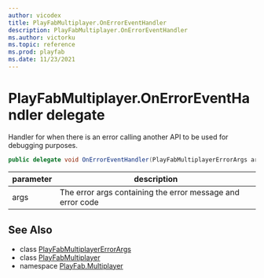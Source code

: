 ```yaml
---
author: vicodex
title: PlayFabMultiplayer.OnErrorEventHandler
description: PlayFabMultiplayer.OnErrorEventHandler
ms.author: victorku
ms.topic: reference
ms.prod: playfab
ms.date: 11/23/2021
---
```


# PlayFabMultiplayer.OnErrorEventHandler delegate

Handler for when there is an error calling another API to be used for debugging purposes.

```csharp
public delegate void OnErrorEventHandler(PlayFabMultiplayerErrorArgs args);
```

| parameter | description |
| --- | --- |
| args | The error args containing the error message and error code |

## See Also

* class [PlayFabMultiplayerErrorArgs](./PlayFabMultiplayerErrorArgs.md)
* class [PlayFabMultiplayer](./PlayFabMultiplayer.md)
* namespace [PlayFab.Multiplayer](../PlayFabMultiplayerSDK.md)

